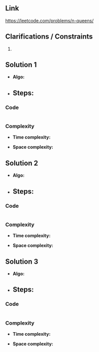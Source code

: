
## Link

https://leetcode.com/problems/n-queens/

## Clarifications / Constraints

1. 

## Solution 1

- **Algo:**    
- **Steps:**
  -  


### Code

```java

```

### Complexity

- **Time complexity:**      
   

- **Space complexity:**   

   


## Solution 2

- **Algo:**    
- **Steps:**
  -  


### Code

```java

```

### Complexity

- **Time complexity:**      
   

- **Space complexity:**   
    


## Solution 3

- **Algo:**    
- **Steps:**
  -  


### Code

```java

```

### Complexity

- **Time complexity:**      
   

- **Space complexity:**   

    